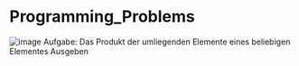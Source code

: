 # Programming_Problems

![image](https://github.com/AWTOMAT187/Programming_Problems/assets/142541947/527c1733-487d-4cfd-a72a-0f7f5a754ee6)
Aufgabe: Das Produkt der umliegenden Elemente eines beliebigen Elementes Ausgeben 

